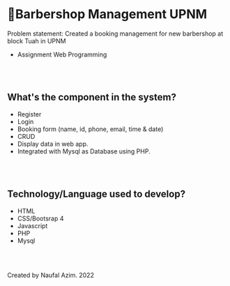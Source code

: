 # 💈Barbershop Management UPNM 

Problem statement: Created a booking management for new barbershop at block Tuah in UPNM
<ul>
  <li>Assignment Web Programming</li>  
</ul>
<br></br>

## What's the component in the system?

<ul>
  <li>Register</li>
  <li>Login</li>
  <li>Booking form (name, id, phone, email, time & date)</li>
  <li>CRUD</li>
  <li>Display data in web app. </li>
  <li>Integrated with Mysql as Database using PHP.</li>
</ul>

<br></br>

## Technology/Language used to develop?
<ul>
  <li>HTML</li>  
  <li>CSS/Bootsrap 4</li>  
  <li>Javascript</li>  
  <li>PHP</li>  
  <li>Mysql</li>  
</ul>

<br></br>

<footer>
  Created by Naufal Azim. 2022
</footer>


